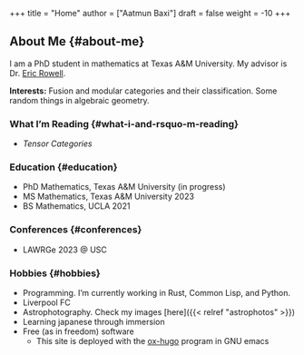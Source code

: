 +++
title = "Home"
author = ["Aatmun Baxi"]
draft = false
weight = -10
+++

## About Me {#about-me}

I am a PhD student in mathematics at Texas A&amp;M University. My advisor is Dr. [Eric Rowell](https://www.math.tamu.edu/~rowell/).

**Interests:** Fusion and modular categories and their classification. Some random things in algebraic geometry.


### What I&rsquo;m Reading {#what-i-and-rsquo-m-reading}

-   _Tensor Categories_


### Education {#education}

-   PhD Mathematics, Texas A&amp;M University (in progress)
-   MS Mathematics, Texas A&amp;M University 2023
-   BS Mathematics, UCLA 2021


### Conferences {#conferences}

-   LAWRGe 2023 @ USC


### Hobbies {#hobbies}

-   Programming. I&rsquo;m currently working in Rust, Common Lisp, and Python.
-   Liverpool FC
-   Astrophotography. Check my images [here]({{< relref "astrophotos" >}})
-   Learning japanese through immersion
-   Free (as in freedom) software
    -   This site is deployed with the [ox-hugo](https://github.com/kaushalmodi/ox-hugo) program in GNU emacs
